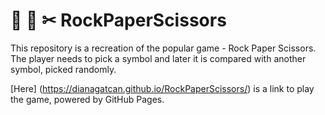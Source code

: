 # 🗿 📄 ✂ RockPaperScissors 


This repository is a recreation of the popular game - Rock Paper Scissors. The player needs to pick a symbol and later it is compared with another symbol, picked randomly.

[Here] (https://dianagatcan.github.io/RockPaperScissors/) is a link to play the game, powered by GitHub Pages.

